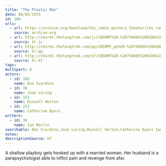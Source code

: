 ```yaml
---
title: "The Plastic Man"
date: 06/05/1975
id: 286
urls: 
  - url: https://archive.org/download/cbs_radio_mystery_theater/cbs_radio_mystery_theater-0251-0300.zip/cbs_radio_mystery_theater-0251-0300%2Fcbsrmt_0286_the_plastic_man.mp3
    source: archive-org
  - url: http://cbsrmt.thelongtrek.com/jc/CBSRMT%20-%20750605%200286%20Plastic%20Man%20vbr%20bm2%20-outro_jc.mp3
    source: kl-jc
  - url: http://cbsrmt.thelongtrek.com/pp/CBSRMT_pp%20-%20750605%200286%20The%20Plastic%20Man.mp3
    source: kl-pp
  - url: http://cbsrmt.thelongtrek.com/kf/CBSRMT%20-%20750605%200286%20The%20Plastic%20Man_kf.mp3
    source: kl-kf
tags: 
multipart: 0
actors:  
  - id: 102
    name: Don Scardino  
  - id: 30
    name: Joan Loring  
  - id: 151
    name: Russell Horton  
  - id: 212
    name: Catherine Byers
writers:  
  - id: 38
    name: Ian Martin
searchable: Don Scardino,Joan Loring,Russell Horton,Catherine Byers Ian Martin
notes: 
descriptionSource: kf
---
```

A shallow playboy gets hooked up with a married woman. Her husband is a parapsychologist able to inflict pain and revenge from afar.
